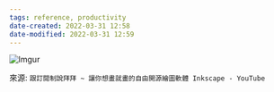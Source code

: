 ```yaml
---
tags: reference, productivity
date-created: 2022-03-31 12:58
date-modified: 2022-03-31 12:59
---
```


![Imgur](https://i.imgur.com/7qxfSy7.jpg)

來源: `跟訂閱制說拜拜 ~ 讓你想畫就畫的自由開源繪圖軟體 Inkscape - YouTube`
